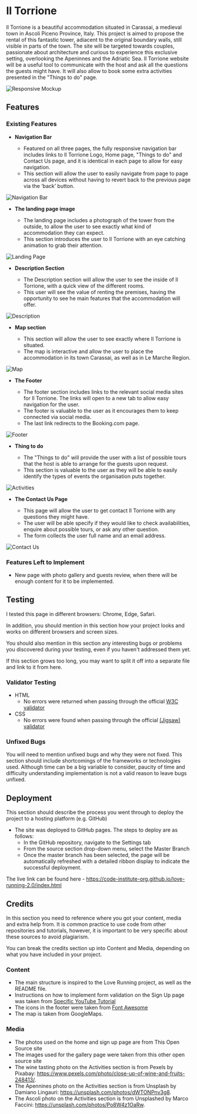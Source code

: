 # Il Torrione

Il Torrione is a beautiful accommodation situated in Carassai, a medieval town in Ascoli Piceno Province, Italy.
This project is aimed to propose the rental of this fantastic tower, adiacent to the original boundary walls, still visible in parts of the town.
The site will be targeted towards couples, passionate about architecture and curious to experience this exclusive setting, overlooking the Apeninnes and the Adriatic Sea.
Il Torrione website will be a useful tool to communicate with the host and ask all the questions the guests might have.  It will also allow to book some extra activities presented in the "Things to do" page.


![Responsive Mockup]()

## Features 

### Existing Features

- __Navigation Bar__

  - Featured on all three pages, the fully responsive navigation bar includes links to Il Torrione Logo, Home page, "Things to do" and Contact Us page,  and it is identical in each page to allow for easy navigation.
  - This section will allow the user to easily navigate from page to page across all devices without having to revert back to the previous page via the ‘back’ button. 


![Navigation Bar](./assets/images/READMEimg/Navigation-bar.png)

- __The landing page image__

  - The landing page includes a photograph of the tower from the outside, to allow the user to see exactly what kind of accommodation they can expect. 
  - This section introduces the user to Il Torrione with an eye catching animation to grab their attention.

![Landing Page](./assets/images/READMEimg/Landing-page.png)

- __Description Section__

  - The Description section will allow the user to see the inside of Il Torrione, with a quick view of the different rooms.
  - This user will see the value of renting the premises, having the opportunity to see he main features that the accommodation will offer. 

![Description](./assets/images/READMEimg/Description.png)

- __Map section__

  - This section will allow the user to see exactly where Il Torrione is situated. 
  - The map is interactive and allow the user to place the accommodation in its town Carassai, as well as in Le Marche Region. 

![Map](./assets/images/READMEimg/Map.png)

- __The Footer__ 

  - The footer section includes links to the relevant social media sites for Il Torrione. The links will open to a new tab to allow easy navigation for the user. 
  - The footer is valuable to the user as it encourages them to keep connected via social media.
  - The last link redirects to the Booking.com page.

![Footer](./assets/images/READMEimg/Footer.png)

- __Thing to do__

  - The "Things to do" will provide the user with a list of possible tours that the host is able to arrange for the guests upon request. 
  - This section is valuable to the user as they will be able to easily identify the types of events the organisation puts together. 

![Activities](./assets/images/READMEimg/Activities.png)

- __The Contact Us Page__

  - This page will allow the user to get contact Il Torrione with any questions they might have. 
  - The user will be able specify if they would like to check availabilities, enquire about possible tours, or ask any other question. 
  - The form collects the user full name and an email address. 

![Contact Us](./assets/images/READMEimg/Contact-us.png)


### Features Left to Implement

- New page with photo gallery and guests review, when there will be enough content for it to be implemented.

## Testing 

I tested this page in different browsers: Chrome, Edge, Safari.

In addition, you should mention in this section how your project looks and works on different browsers and screen sizes.

You should also mention in this section any interesting bugs or problems you discovered during your testing, even if you haven't addressed them yet.

If this section grows too long, you may want to split it off into a separate file and link to it from here.


### Validator Testing 

- HTML
  - No errors were returned when passing through the official [W3C validator](https://validator.w3.org/nu/?doc=https%3A%2F%2Fcode-institute-org.github.io%2Flove-running-2.0%2Findex.html)
- CSS
  - No errors were found when passing through the official [(Jigsaw) validator](https://jigsaw.w3.org/css-validator/validator?uri=https%3A%2F%2Fvalidator.w3.org%2Fnu%2F%3Fdoc%3Dhttps%253A%252F%252Fcode-institute-org.github.io%252Flove-running-2.0%252Findex.html&profile=css3svg&usermedium=all&warning=1&vextwarning=&lang=en#css)

### Unfixed Bugs

You will need to mention unfixed bugs and why they were not fixed. This section should include shortcomings of the frameworks or technologies used. Although time can be a big variable to consider, paucity of time and difficulty understanding implementation is not a valid reason to leave bugs unfixed. 

## Deployment

This section should describe the process you went through to deploy the project to a hosting platform (e.g. GitHub) 

- The site was deployed to GitHub pages. The steps to deploy are as follows: 
  - In the GitHub repository, navigate to the Settings tab 
  - From the source section drop-down menu, select the Master Branch
  - Once the master branch has been selected, the page will be automatically refreshed with a detailed ribbon display to indicate the successful deployment. 

The live link can be found here - https://code-institute-org.github.io/love-running-2.0/index.html 


## Credits 

In this section you need to reference where you got your content, media and extra help from. It is common practice to use code from other repositories and tutorials, however, it is important to be very specific about these sources to avoid plagiarism. 

You can break the credits section up into Content and Media, depending on what you have included in your project. 

### Content 

- The main structure is inspired to the Love Running project, as well as the README file.
- Instructions on how to implement form validation on the Sign Up page was taken from [Specific YouTube Tutorial](https://www.youtube.com/)
- The icons in the footer were taken from [Font Awesome](https://fontawesome.com/)
- The map is taken from GoogleMaps.


### Media

- The photos used on the home and sign up page are from This Open Source site
- The images used for the gallery page were taken from this other open source site
- The wine tasting photo on the Activities section is from Pexels by Pixabay: https://www.pexels.com/photo/close-up-of-wine-and-fruits-248413/.
- The Apennines photo on the Activities section is from Unsplash by Damiano Lingauri: https://unsplash.com/photos/dWTONPnv3g8.
- The Ascoli photo on the Activities section is from Unsplashed by Marco Faccini: https://unsplash.com/photos/Po8W4z1OaRw.




